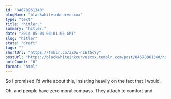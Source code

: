 ```yaml
---
id: "84678961340"
blogName: "blackwhiteinkcurvesxxx"
type: "text"
title: "hitler."
summary: "hitler."
date: "2014-05-04 03:01:05 GMT"
slug: "hitler"
state: "draft"
tags: ""
shortUrl: "https://tmblr.co/ZZ0w-n1EtGcYy"
postUrl: "https://blackwhiteinkcurvesxxx.tumblr.com/post/84678961340/hitler"
noteCount: "0"
format: "html"
---
```


So I promised I’d write about this, insisting heavily on the fact that I would. 

Oh, and people have zero moral compass. They attach to comfort and